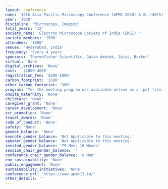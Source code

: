 ```yaml
---
layout: conference 
name: '12th Asia-Pacific Microscopy Conference (APMC-2020) & XL (40th) AGM Meeting of EMSI'
year: '2020'
discipline: 'Microscopy, Imaging'
total_years: '12'
society_name: 'Electron Microscope Society of India (EMSI) '
society_members: '1500'
attendees: '1000'
venues: 'Hyderabad, India'
frequency: 'Every 4 years'
sponsors: 'ThermoFisher Scientific, Gatan Ametek, Zeiss, Burker'
virtual: 'None'
digital_archives: 'None'
cost: ' $2000-4000'
registration_fee: '$200-$800'
carbon_footprint: '1500'
other_carbon_footprint: '300'
program: 'Yes the meeting program was available online as a .pdf file.'
onsite_maternity: 'None'
childcare: 'None'
caregiver_grant: 'None'
career_development: 'None'
ecr_promotion: 'None'
travel_awards: 'None'
code_of_conduct: 'None'
safety: 'None'
gender_balance: 'None'
keynote_gender_balance: 'Not Applicable to this meeting.'
speaker_gender_balance: 'Not Applicable to this meeting.'
invited_gender_balance: '79 Men: 10 Women'
session_chair_gender_balance: ''
conference_chair_gender_balance: '8 Men'
env_sustainability: 'None'
public_engagement: 'None'
sustainability_initiatives: 'None'
conference_url: 'https://www.apmc12.in/'
other_details: ''
---
```

